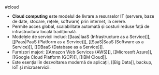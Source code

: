 #cloud 
- **Cloud computing** este modelul de livrare a resurselor IT (servere, baze de date, stocare, rețele, software) prin internet, la cerere.
- Permite acces global, scalabilitate automată și costuri reduse față de infrastructura locală tradițională.
- Modelele de servicii includ: [[Iaas|IaaS (Infrastructure as a Service)]], [[Paas|PaaS (Platform as a Service)]], [[SaaS|SaaS (Software as a Service)]], [[DBaaS (Database as a Service)]].
- Furnizori majori: [[Amazon Web Services (AWS)]], [[Microsoft Azure]], [[Google Cloud Platform (GCP)]], [[IBM Cloud]].
- Este esențial în dezvoltarea modernă de aplicații, [[Big Data]], backup, IoT și microservicii.

